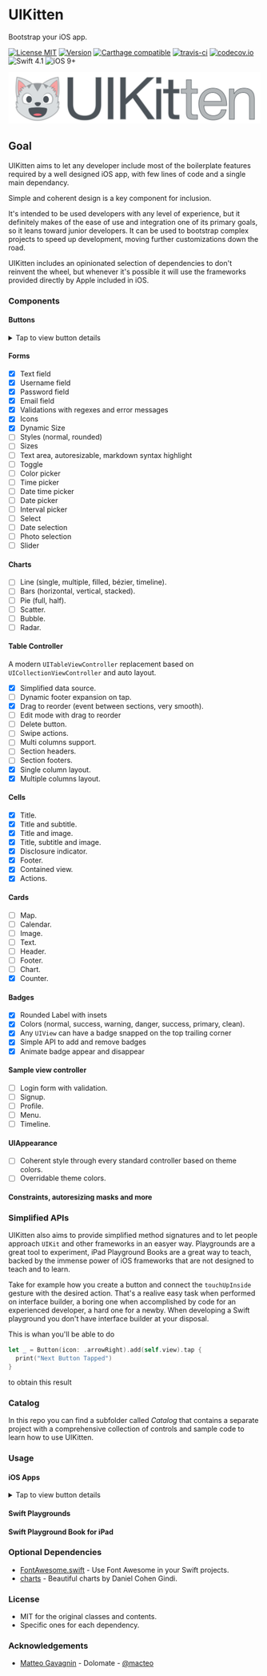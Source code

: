 # UIKitten

Bootstrap your iOS app.

[![License MIT](https://img.shields.io/cocoapods/l/UIKitten.svg)](https://raw.githubusercontent.com/macteo/uikitten/master/LICENSE) [![Version](https://img.shields.io/cocoapods/v/UIKitten.svg)](https://cocoapods.org/?q=marklight) [![Carthage compatible](https://img.shields.io/badge/Carthage-compatible-4BC51D.svg?style=flat)](https://github.com/Carthage/Carthage) [![travis-ci](https://travis-ci.org/macteo/UIKitten.svg?branch=master)](https://travis-ci.org/macteo/UIKitten) [![codecov.io](https://codecov.io/github/macteo/UIKitten/coverage.svg?branch=master)](https://codecov.io/github/macteo/UIKitten?branch=master) ![Swift 4.1](https://img.shields.io/badge/language-Swift%204.1-EB7943.svg) ![iOS 9+](https://img.shields.io/badge/iOS-9+-EB7943.svg)

![UIKitten Logo](https://raw.githubusercontent.com/macteo/UIKitten/develop/Assets/logo/uikitten-1024%402x.png?token=AAj41DnApg0tGOJNY08NAe0u8CODao0Iks5Y2W2uwA%3D%3D)

## Goal

UIKitten aims to let any developer include most of the boilerplate features required by a well designed iOS app, with few lines of code and a single main dependancy.

Simple and coherent design is a key component for inclusion.

It's intended to be used developers with any level of experience, but it definitely makes of the ease of use and integration one of its primary goals, so it leans toward junior developers. It can be used to bootstrap complex projects to speed up development, moving further customizations down the road.

UIKitten includes an opinionated selection of dependencies to don't reinvent the wheel, but whenever it's possible it will use the frameworks provided directly by Apple included in iOS.

### Components

#### Buttons

<details><summary>Tap to view button details</summary><p>

- [x] Dynamic Size.
- [x] Colors (normal, success, warning, danger, success, primary, clean).
- [x] Multiline text.
- [x] Styles (normal, drop shadow, rounded, frosted glass).
- [x] Sizes (large, normal, small, extra small).
- [x] Icons (Fontawesome icons - left, right or lonely without title).
- [x] Grouped (horizontal, vertical, proportional or constand size).

</details>

#### Forms
- [x] Text field
- [x] Username field
- [x] Password field
- [x] Email field
- [x] Validations with regexes and error messages
- [x] Icons
- [x] Dynamic Size
- [ ] Styles (normal, rounded)
- [ ] Sizes
- [ ] Text area, autoresizable, markdown syntax highlight
- [ ] Toggle
- [ ] Color picker
- [ ] Time picker
- [ ] Date time picker
- [ ] Date picker
- [ ] Interval picker
- [ ] Select
- [ ] Date selection
- [ ] Photo selection
- [ ] Slider

#### Charts
- [ ] Line (single, multiple, filled, bézier, timeline).
- [ ] Bars (horizontal, vertical, stacked).
- [ ] Pie (full, half).
- [ ] Scatter.
- [ ] Bubble.
- [ ] Radar.

#### Table Controller
A modern `UITableViewController` replacement based on `UICollectionViewController` and auto layout.

- [x] Simplified data source.
- [ ] Dynamic footer expansion on tap.
- [x] Drag to reorder (event between sections, very smooth).
- [ ] Edit mode with drag to reorder
- [ ] Delete button.
- [ ] Swipe actions.
- [ ] Multi columns support.
- [ ] Section headers.
- [ ] Section footers.
- [x] Single column layout.
- [x] Multiple columns layout.

#### Cells
- [x] Title.
- [x] Title and subtitle.
- [x] Title and image.
- [x] Title, subtitle and image.
- [x] Disclosure indicator.
- [x] Footer.
- [x] Contained view.
- [x] Actions.

#### Cards
- [ ] Map.
- [ ] Calendar.
- [ ] Image.
- [ ] Text.
- [ ] Header.
- [ ] Footer.
- [ ] Chart.
- [x] Counter.

#### Badges

- [x] Rounded Label with insets
- [x] Colors (normal, success, warning, danger, success, primary, clean).
- [x] Any `UIView` can have a badge snapped on the top trailing corner
- [x] Simple API to add and remove badges
- [x] Animate badge appear and disappear

#### Sample view controller
- [ ] Login form with validation.
- [ ] Signup.
- [ ] Profile.
- [ ] Menu.
- [ ] Timeline.

#### UIAppearance

- [ ] Coherent style through every standard controller based on theme colors.
- [ ] Overridable theme colors.

#### Constraints, autoresizing masks and more

### Simplified APIs

UIKitten also aims to provide simplified method signatures and to let people approach `UIKit` and other frameworks in an easyer way.
Playgrounds are a great tool to experiment, iPad Playground Books are a great way to teach, backed by the immense power of iOS frameworks that are not designed to teach and to learn.

Take for example how you create a button and connect the `touchUpInside` gesture with the desired action. That's a realive easy task when performed on interface builder, a boring one when accomplished by code for an experienced developer, a hard one for a newby. When developing a Swift playground you don't have interface builder at your disposal.

This is whan you'll be able to do

```swift
let _ = Button(icon: .arrowRight).add(self.view).tap {
  print("Next Button Tapped")
}
```

to obtain this result

### Catalog

In this repo you can find a subfolder called _Catalog_ that contains a separate project with a comprehensive collection of controls and sample code to learn how to use UIKitten.

### Usage

#### iOS Apps

<details><summary>Tap to view button details</summary><p>

##### Cocoapods

###### Subspecs

##### Carthage

##### Dynamic framework

##### Punic

##### Manually

</details>

#### Swift Playgrounds

#### Swift Playground Book for iPad 

### Optional Dependencies

* [FontAwesome.swift](https://github.com/thii/FontAwesome.swift) - Use Font Awesome in your Swift projects.
* [charts](https://github.com/danielgindi/Charts) - Beautiful charts by Daniel Cohen Gindi.

### License

* MIT for the original classes and contents.
* Specific ones for each dependency.

### Acknowledgements

* [Matteo Gavagnin](https://macteo.it) - Dolomate - [@macteo](https://twitter.com/macteo)
